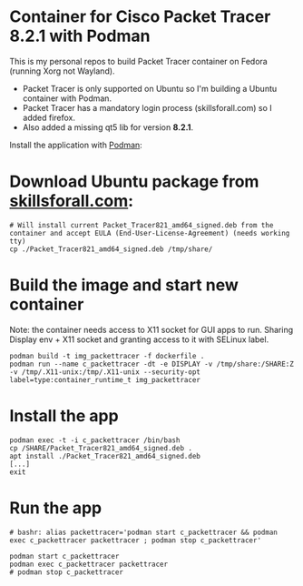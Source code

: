 # Container for Cisco Packet Tracer 8.2.1 with Podman

This is my personal repos to build Packet Tracer container on Fedora (running Xorg not Wayland).

- Packet Tracer is only supported on Ubuntu so I'm building a Ubuntu container with Podman. 
- Packet Tracer has a mandatory login process (skillsforall.com) so I added firefox.
- Also added a missing qt5 lib for version **8.2.1**.

Install the application with [Podman](https://docs.fedoraproject.org/en-US/neurofedora/containers/):

# Download Ubuntu package from [skillsforall.com](https://skillsforall.com/resources/lab-downloads):

```
# Will install current Packet_Tracer821_amd64_signed.deb from the container and accept EULA (End-User-License-Agreement) (needs working tty)
cp ./Packet_Tracer821_amd64_signed.deb /tmp/share/
```

# Build the image and start new container

Note: the container needs access to X11 socket for GUI apps to run. Sharing Display env + X11 socket and granting access to it with SELinux label.

```
podman build -t img_packettracer -f dockerfile .
podman run --name c_packettracer -dt -e DISPLAY -v /tmp/share:/SHARE:Z -v /tmp/.X11-unix:/tmp/.X11-unix --security-opt label=type:container_runtime_t img_packettracer
```

# Install the app

```
podman exec -t -i c_packettracer /bin/bash
cp /SHARE/Packet_Tracer821_amd64_signed.deb .
apt install ./Packet_Tracer821_amd64_signed.deb
[...]
exit
```
# Run the app

```
# bashr: alias packettracer='podman start c_packettracer && podman exec c_packettracer packettracer ; podman stop c_packettracer'

podman start c_packettracer
podman exec c_packettracer packettracer
# podman stop c_packettracer
```

